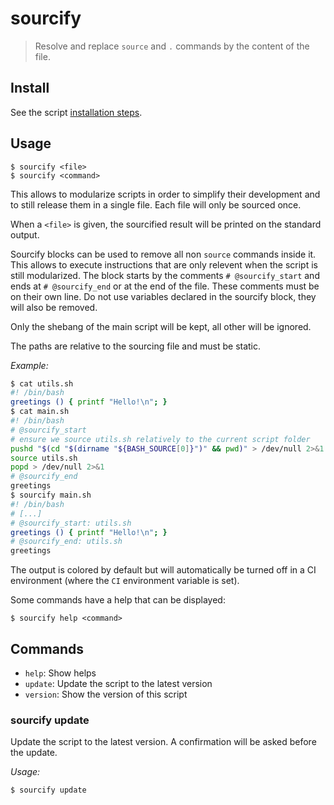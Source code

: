 # sourcify

> Resolve and replace `source` and `.` commands by the content of the file.

## Install

See the script [installation steps](https://github.com/simonrelet/scripts/tree/master/README.md#install).

## Usage

```
$ sourcify <file>
$ sourcify <command>
```

This allows to modularize scripts in order to simplify their development and to still release them in a single file.
Each file will only be sourced once.

When a `<file>` is given, the sourcified result will be printed on the standard output.

Sourcify blocks can be used to remove all non `source` commands inside it.
This allows to execute instructions that are only relevent when the script is still modularized.
The block starts by the comments `# @sourcify_start` and ends at `# @sourcify_end` or at the end of the file.
These comments must be on their own line.
Do not use variables declared in the sourcify block, they will also be removed.

Only the shebang of the main script will be kept, all other will be ignored.

The paths are relative to the sourcing file and must be static.

_Example:_

```sh
$ cat utils.sh
#! /bin/bash
greetings () { printf "Hello!\n"; }
$ cat main.sh
#! /bin/bash
# @sourcify_start
# ensure we source utils.sh relatively to the current script folder
pushd "$(cd "$(dirname "${BASH_SOURCE[0]}")" && pwd)" > /dev/null 2>&1
source utils.sh
popd > /dev/null 2>&1
# @sourcify_end
greetings
$ sourcify main.sh
#! /bin/bash
# [...]
# @sourcify_start: utils.sh
greetings () { printf "Hello!\n"; }
# @sourcify_end: utils.sh
greetings
```

The output is colored by default but will automatically be turned off in a CI environment (where the `CI` environment variable is set).

Some commands have a help that can be displayed:

```
$ sourcify help <command>
```

## Commands

  * `help`: Show helps
  * `update`: Update the script to the latest version
  * `version`: Show the version of this script

### sourcify update

Update the script to the latest version.
A confirmation will be asked before the update.

_Usage:_

```
$ sourcify update
```
